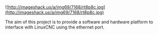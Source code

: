 ![http://imageshack.us/a/img69/7168/rt8p8c.jpg](http://imageshack.us/a/img69/7168/rt8p8c.jpg)

The aim of this project is to provide a software and hardware platform to interface with LinuxCNC using the ethernet port.